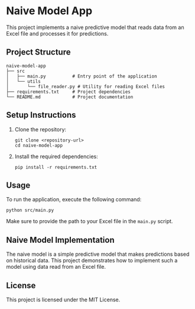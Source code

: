 # Naive Model App

This project implements a naive predictive model that reads data from an Excel file and processes it for predictions.

## Project Structure

```
naive-model-app
├── src
│   ├── main.py          # Entry point of the application
│   └── utils
│       └── file_reader.py # Utility for reading Excel files
├── requirements.txt     # Project dependencies
└── README.md            # Project documentation
```

## Setup Instructions

1. Clone the repository:
   ```
   git clone <repository-url>
   cd naive-model-app
   ```

2. Install the required dependencies:
   ```
   pip install -r requirements.txt
   ```

## Usage

To run the application, execute the following command:
```
python src/main.py
```

Make sure to provide the path to your Excel file in the `main.py` script.

## Naive Model Implementation

The naive model is a simple predictive model that makes predictions based on historical data. This project demonstrates how to implement such a model using data read from an Excel file.

## License

This project is licensed under the MIT License.